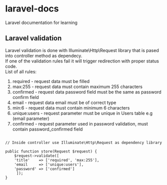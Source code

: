 # laravel-docs
Laravel documentation for learning  

## Laravel validation 

Laravel validation is done with Illuminate\Http\Request library that is pased into controller method as dependecy.  
If one of the validation rules fail it will trigger redirection with proper status code.  
List of all rules:  
1. required     - request data must be filled 
2. max:255      - request data must contain maximum 255 characters
3. confirmed    - request data password field must be the same as password confirm field
4. email        - request data email must be of correct type
5. min:6        - request data must contain minimum 6 characters
6. unique:users - request parameter must be unique in Users table e.g (email parameter)
7. confirmed    - request parameter used in password validation, must contain password_confirmed field

```

// Inside controller use Illuminate\Http\Request as dependency library

public function store(Request $request) {
    $request->validate([
	'title'    => ['required', 'max:255'],
	'email     => ['unique:users'],
	'password' => ['confirmed']
     ]);
}





```
